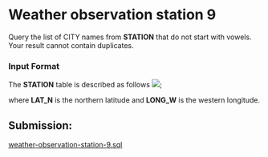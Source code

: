 # Weather observation station 9
Query the list of CITY names from **STATION** that do not start with vowels. Your result cannot contain duplicates.

### Input Format

The **STATION** table is described as follows
![](https://s3.amazonaws.com/hr-challenge-images/9336/1449345840-5f0a551030-Station.jpg);

where **LAT_N** is the northern latitude and **LONG_W** is the western longitude.

## Submission:

[weather-observation-station-9.sql](https://github.com/danipishinin/HackerRank/blob/main/sql/weather-observation-station-9.sql)
